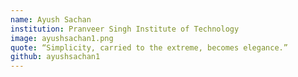 ```yaml
---
name: Ayush Sachan
institution: Pranveer Singh Institute of Technology
image: ayushsachan1.png
quote: “Simplicity, carried to the extreme, becomes elegance.”
github: ayushsachan1
---
```

